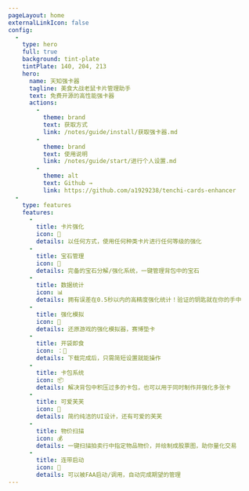 ```yaml
---
pageLayout: home
externalLinkIcon: false
config:
  -
    type: hero
    full: true
    background: tint-plate
    tintPlate: 140, 204, 213
    hero:
      name: 天知强卡器
      tagline: 美食大战老鼠卡片管理助手
      text: 免费开源的高性能强卡器
      actions:
        -
          theme: brand
          text: 获取方式
          link: /notes/guide/install/获取强卡器.md
        -
          theme: brand
          text: 使用说明
          link: /notes/guide/start/进行个人设置.md
        -
          theme: alt
          text: Github →
          link: https://github.com/a1929238/tenchi-cards-enhancer
  -
    type: features
    features:
      -
        title: 卡片强化
        icon: 🎴
        details: 以任何方式，使用任何种类卡片进行任何等级的强化
      -
        title: 宝石管理
        icon: 💎
        details: 完备的宝石分解/强化系统，一键管理背包中的宝石
      -
        title: 数据统计
        icon: 📊
        details: 拥有误差在0.5秒以内的高精度强化统计！验证的钥匙就在你的手中
      -
        title: 强化模拟
        icon: 💪
        details: 还原游戏的强化模拟器，赛博垫卡
      -
        title: 开袋即食
        icon: ：🍜
        details: 下载完成后，只需简短设置就能操作
      -
        title: 卡包系统
        icon: 📦
        details: 解决背包中积压过多的卡包，也可以用于同时制作并强化多张卡
      -
        title: 可爱芙芙
        icon: 👑
        details: 简约纯洁的UI设计，还有可爱的芙芙
      -
        title: 物价扫描
        icon: 💰
        details: 一键扫描拍卖行中指定物品物价，并绘制成股票图，助你量化交易
      -
        title: 连带启动
        icon: 🔗
        details: 可以被FAA启动/调用，自动完成期望的管理
---
```

